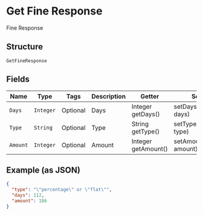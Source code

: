
# Get Fine Response

Fine Response

## Structure

`GetFineResponse`

## Fields

| Name | Type | Tags | Description | Getter | Setter |
|  --- | --- | --- | --- | --- | --- |
| `Days` | `Integer` | Optional | Days | Integer getDays() | setDays(Integer days) |
| `Type` | `String` | Optional | Type | String getType() | setType(String type) |
| `Amount` | `Integer` | Optional | Amount | Integer getAmount() | setAmount(Integer amount) |

## Example (as JSON)

```json
{
  "type": "\"percentage\" or \"flat\"",
  "days": 112,
  "amount": 186
}
```

